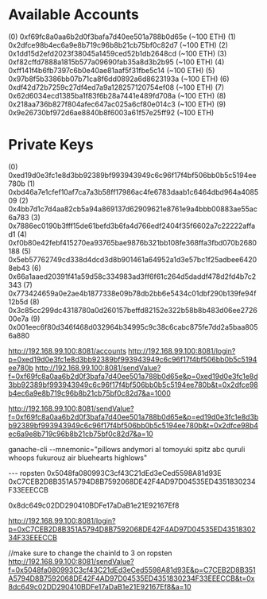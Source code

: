 Available Accounts
==================
(0) 0xf69fc8a0aa6b2d0f3bafa7d40ee501a788b0d65e (~100 ETH)
(1) 0x2dfce98b4ec6a9e8b719c96b8b21cb75bf0c82d7 (~100 ETH)
(2) 0x1dd15d2efd2023f38045a1459ced52b1db2648cd (~100 ETH)
(3) 0xf82cffd7888a1815b577a09690fab35a8d3b2b95 (~100 ETH)
(4) 0xff141f4b6fb7397c6b0e40ae81aaf5f31fbe5c14 (~100 ETH)
(5) 0x97b8f5b3386bb07b71ca8f6dd0892a6d8623193a (~100 ETH)
(6) 0xdf42d72b7259c27df4ed7a9a128257120754ef08 (~100 ETH)
(7) 0x62d6034ecd1385ba1f83f6b28a7441e489fd708a (~100 ETH)
(8) 0x218aa736b827f804afec647ac025a6cf80e014c3 (~100 ETH)
(9) 0x9e26730bf972d6ae8840b8f6003a61f57e25ff92 (~100 ETH)

Private Keys
==================
(0) 0xed19d0e3fc1e8d3bb92389bf993943949c6c96f17f4bf506bb0b5c5194ee780b
(1) 0xbd46a7e1cfef10af7ca7a3b58ff17986ac4fe6783daab1c6464dbd964a408509
(2) 0x4bb7d1c7d4aa82cb5a94a869137d62909621e8761e9a4bbb00883ae55ac6a783
(3) 0x7886ec0190b3fff15de61befd3b6fa4d766edf2404f35f6602a7c22222affad1
(4) 0xf0b80e42febf415270ea93765bae9876b321bb108fe368ffa3fbd070b2680188
(5) 0x5eb57762749cd338d4dcd3d8b901461a64952a1d3e57bc1f25adbee64208eb43
(6) 0x66a1aaed20391f41a59d58c334983ad3ff6f61c264d5daddf478d2fd4b7c2343
(7) 0x773424659a0e2ae4b1877338e09b78db2bb6e5434c01dbf290b139fe94f12b5d
(8) 0x3c85cc299dc4318780a0d260157beffd82152e322b58b8b483d06ee272600e7a
(9) 0x001eec6f80d346f468d032964b34995c9c38c6cabc875fe7dd2a5baa8056a880


http://192.168.99.100:8081/accounts
http://192.168.99.100:8081/login?p=0xed19d0e3fc1e8d3bb92389bf993943949c6c96f17f4bf506bb0b5c5194ee780b
http://192.168.99.100:8081/sendValue?f=0xf69fc8a0aa6b2d0f3bafa7d40ee501a788b0d65e&p=0xed19d0e3fc1e8d3bb92389bf993943949c6c96f17f4bf506bb0b5c5194ee780b&t=0x2dfce98b4ec6a9e8b719c96b8b21cb75bf0c82d7&a=1000

http://192.168.99.100:8081/sendValue?f=0xf69fc8a0aa6b2d0f3bafa7d40ee501a788b0d65e&p=ed19d0e3fc1e8d3bb92389bf993943949c6c96f17f4bf506bb0b5c5194ee780b&t=0x2dfce98b4ec6a9e8b719c96b8b21cb75bf0c82d7&a=10


ganache-cli --mnemonic="pillows andymori al tomoyuki spitz abc quruli whoops fukurouz air bluehearts highlows"


--- ropsten
0x5048fa080993C3cf43C21dEd3eCed5598A81d93E
0xC7CEB2D8B351A5794D8B7592068DE42F4AD97D04535ED4351830234F33EEECCB


0x8dc649c02DD290410BDFe17aDaB1e21E92167Ef8

http://192.168.99.100:8081/login?p=0xC7CEB2D8B351A5794D8B7592068DE42F4AD97D04535ED4351830234F33EEECCB

//make sure to change the chainId to 3 on ropsten
http://192.168.99.100:8081/sendValue?f=0x5048fa080993C3cf43C21dEd3eCed5598A81d93E&p=C7CEB2D8B351A5794D8B7592068DE42F4AD97D04535ED4351830234F33EEECCB&t=0x8dc649c02DD290410BDFe17aDaB1e21E92167Ef8&a=10





